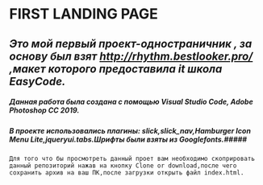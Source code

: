   **FIRST LANDING PAGE**
=====================
***Это мой первый проект-одностраничник  , за основу  был взят  <http://rhythm.bestlooker.pro/> ,макет которого предоставила it школа EasyCode.***
-----------------------------------
##### Данная работа была создана с помощью Visual Studio Code, Adobe Photoshop CC 2019. #####
##### В проекте использовались плагины: slick,slick_nav,Hamburger Icon Menu Lite,jqueryui.tabs.Шрифты были взяты из Googlefonts.##### 
`Для того что бы просмотреть данный проет вам необходимо скоприровать данный репозиторий нажав на кнопку Clone or download,после чего сохранить архив на ваш ПК,после загрузки открыть файл index.html.`
